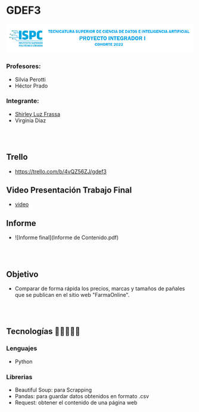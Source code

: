 # GDEF3
![imagen](src-final/recursos/banner.png)
### Profesores:
- Silvia Perotti
- Héctor Prado

### Integrante:
- [Shirley Luz Frassa](https://github.com/sfrassa)
- Virginia Diaz

<br></br>
## Trello
- https://trello.com/b/4vQZ56ZJ/gdef3

## Video Presentación Trabajo Final
- [video](presentacion-tf.mp4)

## Informe
- ![Informe final](Informe de Contenido.pdf)

<br></br>
## Objetivo
- Comparar de forma rápida los precios, marcas y tamaños de pañales que se publican en el sitio web "FarmaOnline".

<br></br>
## Tecnologías 👩‍💻👨🏼‍💻

### Lenguajes
- Python

### Librerias
- Beautiful Soup: para Scrapping
- Pandas: para guardar datos obtenidos en formato .csv
- Request: obtener el contenido de una página web

